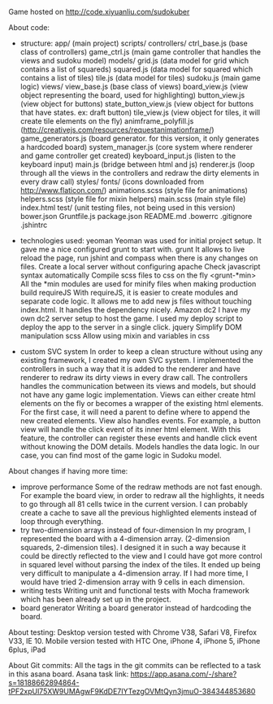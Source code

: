Game hosted on http://code.xiyuanliu.com/sudokuber

About code:
- structure:
    app/ (main project)
        scripts/
            controllers/
                ctrl_base.js (base class of controllers)
                game_ctrl.js (main game controller that handles the views and sudoku model)
            models/
                grid.js (data model for grid which contains a list of squareds)
                squared.js (data model for squared which contains a list of tiles)
                tile.js (data model for tiles)
                sudoku.js (main game logic)
            views/
                view_base.js (base class of views)
                board_view.js (view object representing the board, used for highlighting)
                button_view.js (view object for buttons)
                state_button_view.js (view object for buttons that have states. ex: draft button)
                tile_view.js (view object for tiles, it will create tile elements on the fly)
            animframe_polyfill.js (http://creativejs.com/resources/requestanimationframe/)
            game_generators.js (board generator. for this version, it only generates a hardcoded board)
            system_manager.js (core system where renderer and game controller get created)
            keyboard_input.js (listen to the keyboard input)
            main.js (bridge between html and js)
            renderer.js (loop through all the views in the controllers and redraw the dirty elements in every draw call)
        styles/
            fonts/ (icons downloaded from http://www.flaticon.com/)
            animations.scss (style file for animations)
            helpers.scss (style file for mixin helpers)
            main.scss (main style file)
        index.html
    test/ (unit testing files, not being used in this version)
    bower.json
    Gruntfile.js
    package.json
    README.md
    .bowerrc
    .gitignore
    .jshintrc

- technologies used:
    yeoman
        Yeoman was used for initial project setup. It gave me a nice configured grunt to start with.
    grunt
        <grunt-watch>
        It allows to live reload the page, run jshint and compass when there is any changes on files.
        <grunt-connect>
        Create a local server without configuring apache
        <grunt-jshint>
        Check javascript syntax automatically
        <grunt-compass>
        Compile scss files to css on the fly
        <grunt-*min>
        All the *min modules are used for minify files when making production build
    requireJS
        With requireJS, it is easier to create modules and separate code logic.
        It allows me to add new js files without touching index.html.
        It handles the dependency nicely.
    Amazon dc2
        I have my own dc2 server setup to host the game. I used my deploy script to deploy
        the app to the server in a single click.
    jquery
        Simplify DOM manipulation
    scss
        Allow using mixin and variables in css

- custom SVC system
    In order to keep a clean structure without using any existing framework, I created my own SVC system.
    I implemented the controllers in such a way that it is added to the renderer and have renderer to redraw
    its dirty views in every draw call. The controllers handles the communication between its views and models,
    but should not have any game logic implementation.
    Views can either create html elements on the fly or becomes a wrapper of the existing html elements.
    For the first case, it will need a parent to define where to append the new created elements. View also
    handles events. For example, a button view will handle the click event of its inner html element. With
    this feature, the controller can register these events and handle click event without knowing the DOM details.
    Models handles the data logic. In our case, you can find most of the game logic in Sudoku model.

About changes if having more time:
- improve performance
    Some of the redraw methods are not fast enough. For example the board view, in order to redraw all the
    highlights, it needs to go through all 81 cells twice in the current version. I can probably
    create a cache to save all the previous highlighted elements instead of loop through everything.
- try two-dimension arrays instead of four-dimension
    In my program, I represented the board with a 4-dimension array. (2-dimension squareds, 2-dimension tiles).
    I designed it in such a way because it could be directly reflected to the view and I could have got more
    control in squared level without parsing the index of the tiles.
    It ended up being very difficult to manipulate a 4-dimension array. If I had more time, I would have tried
    2-dimension array with 9 cells in each dimension.
- writing tests
    Writing unit and functional tests with Mocha framework which has been already set up in the project.
- board generator
    Writing a board generator instead of hardcoding the board.


About testing:
Desktop version tested with Chrome V38, Safari V8, Firefox V33, IE 10.
Mobile version tested with HTC One, iPhone 4, iPhone 5, iPhone 6plus, iPad

About Git commits:
All the tags in the git commits can be reflected to a task in this asana board.
Asana task link: https://app.asana.com/-/share?s=18188662894864-tPF2xpUl75XW9UMAgwF9KdDE7IYTezgOVMtQyn3jmuO-384344853680
